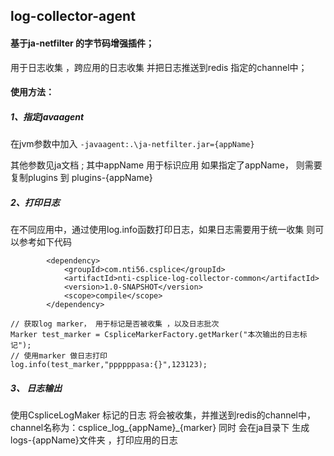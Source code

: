 ## log-collector-agent
#### 基于ja-netfilter 的字节码增强插件；
用于日志收集 ，跨应用的日志收集 并把日志推送到redis 指定的channel中；

#### 使用方法：
##### 1、指定javaagent 
在jvm参数中加入
``-javaagent:.\ja-netfilter.jar={appName}``

其他参数见ja文档  ;
其中appName 用于标识应用
如果指定了appName， 则需要复制plugins 到 plugins-{appName}
##### 2、打印日志
在不同应用中，通过使用log.info函数打印日志，如果日志需要用于统一收集
则可以参考如下代码
```
        <dependency>
            <groupId>com.nti56.csplice</groupId>
            <artifactId>nti-csplice-log-collector-common</artifactId>
            <version>1.0-SNAPSHOT</version>
            <scope>compile</scope>
        </dependency>

```
```
// 获取log marker， 用于标记是否被收集 ，以及日志批次 
Marker test_marker = CspliceMarkerFactory.getMarker("本次输出的日志标记");
// 使用marker 做日志打印
log.info(test_marker,"ppppppasa:{}",123123);
```
##### 3、 日志输出
使用CspliceLogMaker 标记的日志 将会被收集，并推送到redis的channel中，channel名称为：csplice_log_{appName}_{marker}
同时 会在ja目录下 生成logs-{appName}文件夹 ，打印应用的日志
